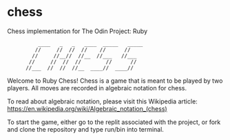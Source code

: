 # chess
Chess implementation for The Odin Project: Ruby

              ____   _   _   ____  _____   _____
             //     //  //  //    //      //    
            //     //__//  //__  //___   //___
           //     //  //  //        //      //
          //___  //  //  //__  ____//  ____//

Welcome to Ruby Chess! Chess is a game that is meant to be played by two players.
All moves are recorded in algebraic notation for chess.

To read about algebraic notation, please visit this Wikipedia article:
https://en.wikipedia.org/wiki/Algebraic_notation_(chess)

To start the game, either go to the replit associated with the project, or fork and clone the repository and type run/bin
into terminal.
